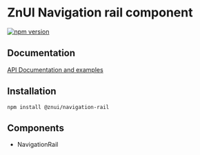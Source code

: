 # ZnUI Navigation rail component
[![npm version](https://buttons.fury.io/js/@znui%2Fnavigation-rail.svg)](https://buttons.fury.io/js/@znui%2Fnavigation-rail)

## Documentation
[API Documentation and examples](https://ui.zation.ru/)

## Installation

```
npm install @znui/navigation-rail
```

## Components

- NavigationRail

